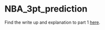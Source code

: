 # NBA_3pt_prediction

Find the write up and explanation to part 1 [here].

[here]: https://ckirch8.github.io/2020/09/21/Predicting-NBA-3P-from-College-Part-1.html
